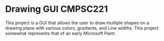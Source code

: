 # Drawing GUI CMPSC221

This project is a GUI that allows the user to draw multiple shapes on a drawing plane with various colors, gradients, and Line widths. This project somewhat represents that of an early Microsoft Paint.
